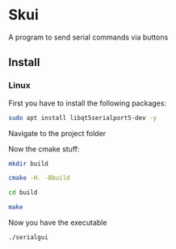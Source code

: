 # Skui
A program to send serial commands via buttons




## Install

### Linux 

First you have to install the following packages:

```bash
sudo apt install libqt5serialport5-dev -y
```
Navigate to the project folder 

Now the cmake stuff:
```bash
mkdir build
```
```bash
cmake -H. -Bbuild
```
```bash
cd build
```
```bash
make
```
Now you have the executable
```bash
./serialgui
```

